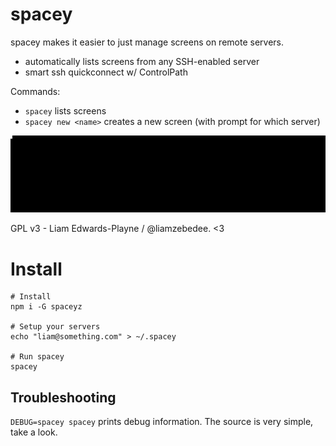 spacey
======

spacey makes it easier to just manage screens on remote servers.
 - automatically lists screens from any SSH-enabled server
 - smart ssh quickconnect w/ ControlPath

Commands:
 - `spacey` lists screens
 - `spacey new <name>` creates a new screen (with prompt for which server)

![Demo GIF](demo.gif)

GPL v3 - Liam Edwards-Playne / @liamzebedee. <3 

# Install
```
# Install
npm i -G spaceyz

# Setup your servers
echo "liam@something.com" > ~/.spacey

# Run spacey
spacey
```

## Troubleshooting
`DEBUG=spacey spacey` prints debug information. The source is very simple, take a look.